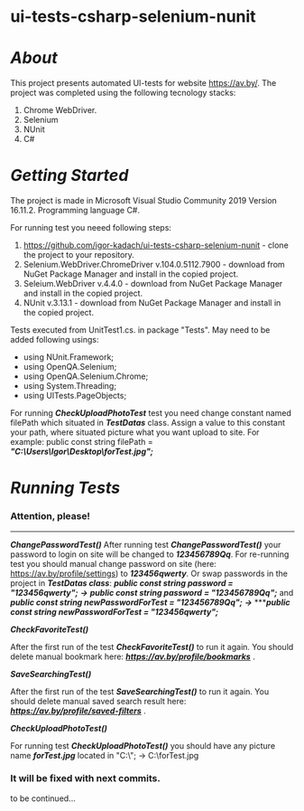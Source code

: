 # ui-tests-csharp-selenium-nunit

# ***About***

This project presents automated UI-tests for website https://av.by/. The project was completed using the following tecnology stacks:
  1. Chrome WebDriver.
  2. Selenium
  3. NUnit
  4. C#


# ***Getting Started***


The project is made in Microsoft Visual Studio Community 2019 Version 16.11.2.
Programming language C#.

For running test you neeed following steps:
1.  https://github.com/igor-kadach/ui-tests-csharp-selenium-nunit - сlone the project to your repository. 
2.  Selenium.WebDriver.ChromeDriver v.104.0.5112.7900 - download from NuGet Package Manager and install in the copied project.
3.  Seleium.WebDriver v.4.4.0 - download from NuGet Package Manager and install in the copied project.
4.  NUnit v.3.13.1 - download from NuGet Package Manager and install in the copied project.

Tests executed from UnitTest1.cs. in package "Tests".
May need to be added following usings:
* using NUnit.Framework;
* using OpenQA.Selenium;
* using OpenQA.Selenium.Chrome;
* using System.Threading;
* using UITests.PageObjects;


For running ***CheckUploadPhotoTest*** test you need change constant named filePath which situated in ***TestDatas*** class. 
Assign a value to this constant your path, where situated picture what you want upload to site. 
For example: public const string filePath = ***"C:\\Users\\Igor\\Desktop\\forTest.jpg";***




# ***Running Tests***

### Attention, please!
----------------------
***ChangePasswordTest()*** 
After running test ***ChangePasswordTest()*** your password to login on site will be changed to ***123456789Qq***. For re-running test you should manual change password on site (here: https://av.by/profile/settings) to ***123456qwerty***. Or swap passwords in the project in ***TestDatas class***: ***public const string password = "123456qwerty";***  ***→***  ***public const string password = "123456789Qq";*** and ***public const string newPasswordForTest = "123456789Qq";*** ***→*** ******public const string newPasswordForTest = "123456qwerty";***  

***CheckFavoriteTest()***

After the first run of the test ***CheckFavoriteTest()*** to run it again. You should delete manual bookmark here: ***https://av.by/profile/bookmarks*** .

***SaveSearchingTest()*** 

After the first run of the test ***SaveSearchingTest()*** to run it again. You should delete manual saved search result here: ***https://av.by/profile/saved-filters*** .

***CheckUploadPhotoTest()***

For running test ***CheckUploadPhotoTest()*** you should have any picture name ***forTest.jpg*** located in "C:\\"; → C:\forTest.jpg   
        

### It will be fixed with next commits.



to be continued...
